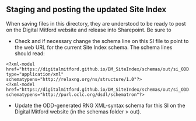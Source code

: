 ## Staging and posting the updated Site Index

When saving files in this directory, they are understood to be ready to post on the Digital Mitford website and release into Sharepoint. Be sure to 
* Check and if necessary change the schema line on this SI file to point to the web URL for the current Site Index schema. The schema lines should read: 
```
<?xml-model href="https://digitalmitford.github.io/DM_SiteIndex/schemas/out/si_ODD.rng" type="application/xml" schematypens="http://relaxng.org/ns/structure/1.0"?>
<?xml-model href="https://digitalmitford.github.io/DM_SiteIndex/schemas/out/si_ODD.rng" schematypens="http://purl.oclc.org/dsdl/schematron"?>
```
* Update the ODD-generated RNG XML-syntax schema for this SI on the Digital Mitford website (in the schemas folder > out).
